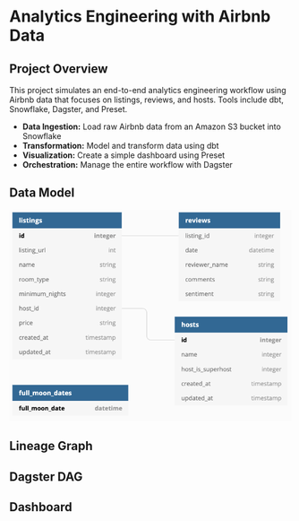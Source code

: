 # Analytics Engineering with Airbnb Data

## Project Overview

This project simulates an end-to-end analytics engineering workflow using Airbnb data that focuses on listings, reviews, and hosts. Tools include dbt, Snowflake, Dagster, and Preset.

* **Data Ingestion:** Load raw Airbnb data from an Amazon S3 bucket into Snowflake
* **Transformation:** Model and transform data using dbt 
* **Visualization:** Create a simple dashboard using Preset 
* **Orchestration:** Manage the entire workflow with Dagster

## Data Model
<p align="left">
 <img src="assets/input_schema.png" alt="input_schema"/>
</p>

## Lineage Graph

## Dagster DAG

## Dashboard
